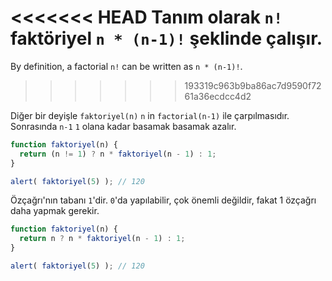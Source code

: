 <<<<<<< HEAD
Tanım olarak `n!` faktöriyel `n * (n-1)!` şeklinde çalışır.
=======
By definition, a factorial `n!` can be written as `n * (n-1)!`.
>>>>>>> 193319c963b9ba86ac7d9590f7261a36ecdcc4d2

Diğer bir deyişle `faktoriyel(n)` `n` in `factorial(n-1)` ile çarpılmasıdır. Sonrasında `n-1` `1` olana kadar basamak basamak azalır.

```js run
function faktoriyel(n) {
  return (n != 1) ? n * faktoriyel(n - 1) : 1;
}

alert( faktoriyel(5) ); // 120
```

Özçağrı'nın tabanı `1`'dir. `0`'da yapılabilir, çok önemli değildir, fakat 1 özçağrı daha yapmak gerekir.

```js run
function faktoriyel(n) {
  return n ? n * faktoriyel(n - 1) : 1;
}

alert( faktoriyel(5) ); // 120
```
